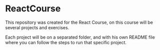 # ReactCourse
This repository was created for the React Course, on this course will be several projects and exercises.

Each project will be on a separated folder, and with his own README file where you can follow the steps to run that specific project.
